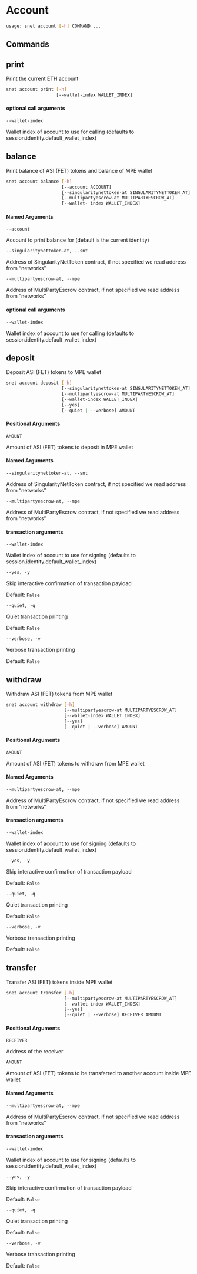 # Account

```sh
usage: snet account [-h] COMMAND ...
```

## Commands

## print

Print the current ETH account

```sh
snet account print [-h]
                   [--wallet-index WALLET_INDEX]
```

#### optional call arguments

`--wallet-index`

    

Wallet index of account to use for calling (defaults to
session.identity.default_wallet_index)

## balance

Print balance of ASI (FET) tokens and balance of MPE wallet

```sh
snet account balance [-h]
                     [--account ACCOUNT]
                     [--singularitynettoken-at SINGULARITYNETTOKEN_AT]
                     [--multipartyescrow-at MULTIPARTYESCROW_AT]
                     [--wallet- index WALLET_INDEX]
```

#### Named Arguments

`--account`

    

Account to print balance for (default is the current identity)

`--singularitynettoken-at, --snt`

    

Address of SingularityNetToken contract, if not specified we read address from
“networks”

`--multipartyescrow-at, --mpe`

    

Address of MultiPartyEscrow contract, if not specified we read address from
“networks”

#### optional call arguments

`--wallet-index`

    

Wallet index of account to use for calling (defaults to
session.identity.default_wallet_index)

## deposit

Deposit ASI (FET) tokens to MPE wallet

```sh
snet account deposit [-h]
                     [--singularitynettoken-at SINGULARITYNETTOKEN_AT]
                     [--multipartyescrow-at MULTIPARTYESCROW_AT]
                     [--wallet-index WALLET_INDEX]
                     [--yes]
                     [--quiet | --verbose] AMOUNT
```

#### Positional Arguments

`AMOUNT`

    

Amount of ASI (FET) tokens to deposit in MPE wallet

#### Named Arguments

`--singularitynettoken-at, --snt`

    

Address of SingularityNetToken contract, if not specified we read address from
“networks”

`--multipartyescrow-at, --mpe`

    

Address of MultiPartyEscrow contract, if not specified we read address from
“networks”

#### transaction arguments

`--wallet-index`

    

Wallet index of account to use for signing (defaults to
session.identity.default_wallet_index)

`--yes, -y`

    

Skip interactive confirmation of transaction payload

Default: `False`

`--quiet, -q`

    

Quiet transaction printing

Default: `False`

`--verbose, -v`

    

Verbose transaction printing

Default: `False`

## withdraw

Withdraw ASI (FET) tokens from MPE wallet

```sh
snet account withdraw [-h]
                      [--multipartyescrow-at MULTIPARTYESCROW_AT]
                      [--wallet-index WALLET_INDEX]
                      [--yes]
                      [--quiet | --verbose] AMOUNT
```

#### Positional Arguments

`AMOUNT`

    

Amount of ASI (FET) tokens to withdraw from MPE wallet

#### Named Arguments

`--multipartyescrow-at, --mpe`

    

Address of MultiPartyEscrow contract, if not specified we read address from
“networks”

#### transaction arguments

`--wallet-index`

    

Wallet index of account to use for signing (defaults to
session.identity.default_wallet_index)

`--yes, -y`

    

Skip interactive confirmation of transaction payload

Default: `False`

`--quiet, -q`

    

Quiet transaction printing

Default: `False`

`--verbose, -v`

    

Verbose transaction printing

Default: `False`

## transfer

Transfer ASI (FET) tokens inside MPE wallet

```sh
snet account transfer [-h]
                      [--multipartyescrow-at MULTIPARTYESCROW_AT]
                      [--wallet-index WALLET_INDEX]
                      [--yes]
                      [--quiet | --verbose] RECEIVER AMOUNT
```

#### Positional Arguments

`RECEIVER`

    

Address of the receiver

`AMOUNT`

    

Amount of ASI (FET) tokens to be transferred to another account inside MPE wallet

#### Named Arguments

`--multipartyescrow-at, --mpe`

    

Address of MultiPartyEscrow contract, if not specified we read address from
“networks”

#### transaction arguments

`--wallet-index`

    

Wallet index of account to use for signing (defaults to
session.identity.default_wallet_index)

`--yes, -y`

    

Skip interactive confirmation of transaction payload

Default: `False`

`--quiet, -q`

    

Quiet transaction printing

Default: `False`

`--verbose, -v`

    

Verbose transaction printing

Default: `False`

